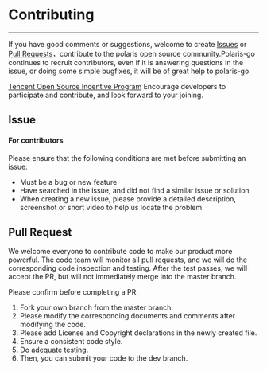 # Contributing
---
If you have good comments or suggestions, welcome to create [Issues](https://github.com/Tencent/polaris/issues)
or [Pull Requests](https://github.com/Tencent/polaris-go/pulls)，contribute to the polaris open source
community.Polaris-go continues to recruit contributors, even if it is answering questions in the issue, or doing some
simple bugfixes, it will be of great help to polaris-go.

[Tencent Open Source Incentive Program](https://opensource.tencent.com/contribution) Encourage developers to participate
and contribute, and look forward to your joining.

## Issue

#### For contributors

Please ensure that the following conditions are met before submitting an issue:

* Must be a bug or new feature
* Have searched in the issue, and did not find a similar issue or solution
* When creating a new issue, please provide a detailed description, screenshot or short video to help us locate the
  problem

## Pull Request

We welcome everyone to contribute code to make our product more powerful. The code team will monitor all pull requests,
and we will do the corresponding code inspection and testing. After the test passes, we will accept the PR, but will not
immediately merge into the master branch.

Please confirm before completing a PR:

1. Fork your own branch from the master branch.
2. Please modify the corresponding documents and comments after modifying the code.
3. Please add License and Copyright declarations in the newly created file.
4. Ensure a consistent code style.
5. Do adequate testing.
6. Then, you can submit your code to the dev branch.